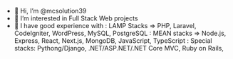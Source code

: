 - 👋 Hi, I’m @mcsolution39
- 👀 I’m interested in Full Stack Web projects
- 🌱 I have good experience with
      : LAMP Stacks => PHP, Laravel, CodeIgniter, WordPress, MySQL, PostgreSQL
      : MEAN stacks => Node.js, Express, React, Next.js, MongoDB, JavaScript, TypeScript
      : Special stacks: Pythong/Django, .NET/ASP.NET/.NET Core MVC, Ruby on Rails,


<!---
mcsolution39/mcsolution39 is a ✨ special ✨ repository because its `README.md` (this file) appears on your GitHub profile.
You can click the Preview link to take a look at your changes.
--->
